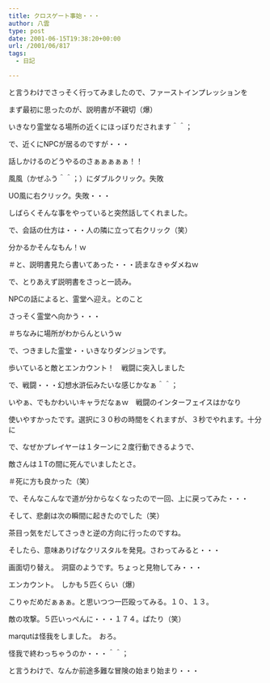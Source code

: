 ```yaml
---
title: クロスゲート事始・・・
author: 八雲
type: post
date: 2001-06-15T19:38:20+00:00
url: /2001/06/817
tags:
  - 日記

---
```

と言うわけでさっそく行ってみましたので、ファーストインプレッションを
  
まず最初に思ったのが、説明書が不親切（爆）
  
いきなり霊堂なる場所の近くにほっぽりだされます＾＾；
  
で、近くにNPCが居るのですが・・・

話しかけるのどうやるのさぁぁぁぁぁ！！

風風（かぜふう＾＾；）にダブルクリック。失敗
  
UO風に右クリック。失敗・・・
  
しばらくそんな事をやっていると突然話してくれました。
  
で、会話の仕方は・・・人の隣に立って右クリック（笑）
  
分かるかそんなもん！ｗ
  
＃と、説明書見たら書いてあった・・・読まなきゃダメねｗ
  
で、とりあえず説明書をさっと一読み。
  
NPCの話によると、霊堂へ迎え。とのこと
  
さっそく霊堂へ向かう・・・
  
＃ちなみに場所がわからんというｗ
  
で、つきました霊堂・・いきなりダンジョンです。
  
歩いていると敵とエンカウント！　戦闘に突入しました
  
で、戦闘・・・幻想水滸伝みたいな感じかなぁ＾＾；
  
いやぁ、でもかわいいキャラだなぁｗ　戦闘のインターフェイスはかなり
  
使いやすかったです。選択に３０秒の時間をくれますが、３秒でやれます。十分に
  
で、なぜかプレイヤーは１ターンに２度行動できるようで、
  
敵さんは１Tの間に死んでいましたとさ。
  
＃死に方も良かった（笑）
  
で、そんなこんなで道が分からなくなったので一回、上に戻ってみた・・・
  
そして、悲劇は次の瞬間に起きたのでした（笑）
  
茶目っ気をだしてさっきと逆の方向に行ったのですね。
  
そしたら、意味ありげなクリスタルを発見。さわってみると・・・
  
画面切り替え。　洞窟のようです。ちょっと見物してみ・・・
  
エンカウント。　しかも５匹くらい（爆）
  
こりゃだめだぁぁぁ。と思いつつ一匹殴ってみる。１０、１３。
  
敵の攻撃。５匹いっぺんに・・・１７４。ぱたり（笑）
  
marqutは怪我をしました。　おろ。
  
怪我で終わっちゃうのか・・・＾＾；
  
と言うわけで、なんか前途多難な冒険の始まり始まり・・・
